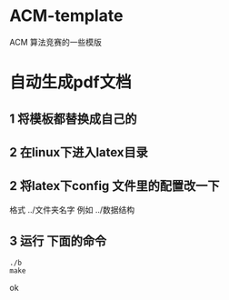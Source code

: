 
# ACM-template
ACM 算法竞赛的一些模版



# 自动生成pdf文档
## 1 将模板都替换成自己的
## 2 在linux下进入latex目录
## 2 将latex下config 文件里的配置改一下
 格式 ../文件夹名字
 例如 ../数据结构
## 3 运行 下面的命令

```
./b
make
```

ok


